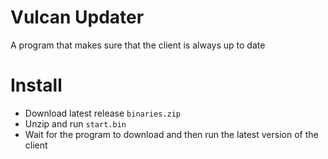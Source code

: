 ﻿# Vulcan Updater
A program that makes sure that the client is always up to date

# Install
- Download latest release `binaries.zip`
- Unzip and run `start.bin`
- Wait for the program to download and then run the latest version of the client